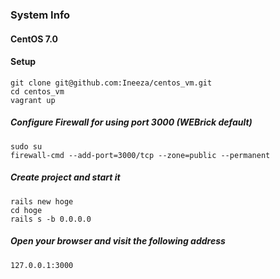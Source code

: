 ### System Info
#### CentOS 7.0

#### Setup
```
git clone git@github.com:Ineeza/centos_vm.git
cd centos_vm
vagrant up
```

##### Configure Firewall for using port 3000 (WEBrick default)
```
sudo su
firewall-cmd --add-port=3000/tcp --zone=public --permanent
```

##### Create project and start it
```
rails new hoge
cd hoge
rails s -b 0.0.0.0
```

##### Open your browser and visit the following address
```
127.0.0.1:3000
```
